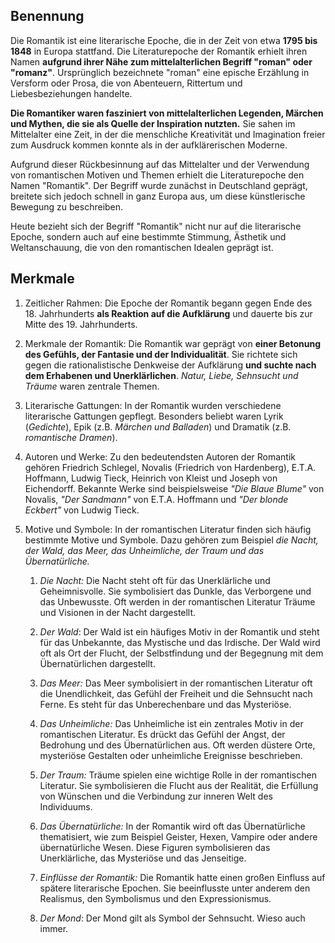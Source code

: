## Benennung

Die Romantik ist eine literarische Epoche, die in der Zeit von etwa **1795 bis 1848** in Europa stattfand. 
Die Literaturepoche der Romantik erhielt ihren Namen **aufgrund ihrer Nähe zum mittelalterlichen Begriff "roman" oder "romanz"**. Ursprünglich bezeichnete "roman" eine epische Erzählung in Versform oder Prosa, die von Abenteuern, Rittertum und Liebesbeziehungen handelte.

**Die Romantiker waren fasziniert von mittelalterlichen Legenden, Märchen und Mythen, die sie als Quelle der Inspiration nutzten.** Sie sahen im Mittelalter eine Zeit, in der die menschliche Kreativität und Imagination freier zum Ausdruck kommen konnte als in der aufklärerischen Moderne.

Aufgrund dieser Rückbesinnung auf das Mittelalter und der Verwendung von romantischen Motiven und Themen erhielt die Literaturepoche den Namen "Romantik". Der Begriff wurde zunächst in Deutschland geprägt, breitete sich jedoch schnell in ganz Europa aus, um diese künstlerische Bewegung zu beschreiben.

Heute bezieht sich der Begriff "Romantik" nicht nur auf die literarische Epoche, sondern auch auf eine bestimmte Stimmung, Ästhetik und Weltanschauung, die von den romantischen Idealen geprägt ist.

## Merkmale 

1. Zeitlicher Rahmen: Die Epoche der Romantik begann gegen Ende des 18. Jahrhunderts **als Reaktion auf die Aufklärung** und dauerte bis zur Mitte des 19. Jahrhunderts.

2. Merkmale der Romantik: Die Romantik war geprägt von **einer Betonung des Gefühls, der Fantasie und der Individualität**. Sie richtete sich gegen die rationalistische Denkweise der Aufklärung **und suchte nach dem Erhabenen und Unerklärlichen**. *Natur, Liebe, Sehnsucht und Träume* waren zentrale Themen.

3. Literarische Gattungen: In der Romantik wurden verschiedene literarische Gattungen gepflegt. Besonders beliebt waren Lyrik (*Gedichte*), Epik (z.B. *Märchen und Balladen*) und Dramatik (z.B. *romantische Dramen*).

4. Autoren und Werke: Zu den bedeutendsten Autoren der Romantik gehören Friedrich Schlegel, Novalis (Friedrich von Hardenberg), E.T.A. Hoffmann, Ludwig Tieck, Heinrich von Kleist und Joseph von Eichendorff. Bekannte Werke sind beispielsweise *"Die Blaue Blume"* von Novalis, *"Der Sandmann"* von E.T.A. Hoffmann und *"Der blonde Eckbert"* von Ludwig Tieck.

5. Motive und Symbole: In der romantischen Literatur finden sich häufig bestimmte Motive und Symbole. Dazu gehören zum Beispiel *die Nacht, der Wald, das Meer, das Unheimliche, der Traum und das Übernatürliche.*
	
	 1. *Die Nacht:* Die Nacht steht oft für das Unerklärliche und Geheimnisvolle. Sie symbolisiert das Dunkle, das Verborgene und das Unbewusste. Oft werden in der romantischen Literatur Träume und Visionen in der Nacht dargestellt.
    
	2. *Der Wald*: Der Wald ist ein häufiges Motiv in der Romantik und steht für das Unbekannte, das Mystische und das Irdische. Der Wald wird oft als Ort der Flucht, der Selbstfindung und der Begegnung mit dem Übernatürlichen dargestellt.
    
	3. *Das Meer:* Das Meer symbolisiert in der romantischen Literatur oft die Unendlichkeit, das Gefühl der Freiheit und die Sehnsucht nach Ferne. Es steht für das Unberechenbare und das Mysteriöse.
    
	4. *Das Unheimliche:* Das Unheimliche ist ein zentrales Motiv in der romantischen Literatur. Es drückt das Gefühl der Angst, der Bedrohung und des Übernatürlichen aus. Oft werden düstere Orte, mysteriöse Gestalten oder unheimliche Ereignisse beschrieben.
    
	5. *Der Traum:* Träume spielen eine wichtige Rolle in der romantischen Literatur. Sie symbolisieren die Flucht aus der Realität, die Erfüllung von Wünschen und die Verbindung zur inneren Welt des Individuums.
    
	6. *Das Übernatürliche:* In der Romantik wird oft das Übernatürliche thematisiert, wie zum Beispiel Geister, Hexen, Vampire oder andere übernatürliche Wesen. Diese Figuren symbolisieren das Unerklärliche, das Mysteriöse und das Jenseitige.
	
	7. *Einflüsse der Romantik:* Die Romantik hatte einen großen Einfluss auf spätere literarische Epochen. Sie beeinflusste unter anderem den Realismus, den Symbolismus und den Expressionismus.
	   
	8. *Der Mond*: Der Mond gilt als Symbol der Sehnsucht. Wieso auch immer. 